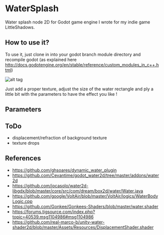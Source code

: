 # WaterSplash
Water splash node 2D for Godot game engine I wrote for my indie game LittleShadows. 

## How to use it?
To use it, just clone in into your godot branch module directory and recompile godot (as explained here http://docs.godotengine.org/en/stable/reference/custom_modules_in_c++.html)

![alt tag](https://github.com/laverneth/WaterSplash/blob/godot3/watersplash.png)

Just add a proper texture, adjust the size of the water rectangle and ply a little bit with the parameters to have the effect you like !

## Parameters

## ToDo
 * displacement/refraction of background texture
 * texture drops

## References
 * https://github.com/ghsoares/dynamic_water_plugin
 * https://github.com/Cevantime/godot_water2d/tree/master/addons/water2d
 * https://github.com/jocasolo/water2d-libgdx/blob/master/core/src/com/dream/box2d/water/Water.java
 * https://github.com/google/VoltAir/blob/master/VoltAir/logics/WaterBodyLogic.cpp
 * https://github.com/Gonkee/Gonkees-Shaders/blob/master/water.shader
 * https://forums.tigsource.com/index.php?topic=40539.msg1104986#msg1104986
 * https://github.com/real-marco-b/unity-water-shader2d/blob/master/Assets/Resources/DisplacementShader.shader

